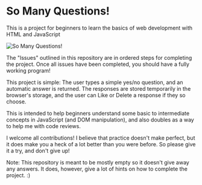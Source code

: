 # So Many Questions!

This is a project for beginners to learn the basics of web development with HTML and JavaScript

![So Many Questions!](https://imgur.com/1i8yCOV)

The "Issues" outlined in this repository are in ordered steps for completing the project.  Once all issues have been completed, you should have a fully working program!

This project is simple:  The user types a simple yes/no question, and an automatic answer is returned.  The responses are stored temporarily in the browser's storage, and the user can Like or Delete a response if they so choose.

This is intended to help beginners understand some basic to intermediate concepts in JavaScript (and DOM manipulation), and also doubles as a way to help me with code reviews.

I welcome all contributions!  I believe that practice doesn't make perfect, but it does make you a heck of a lot better than you were before. So please give it a try, and don't give up!


Note: This repository is meant to be mostly empty so it doesn't give away any answers.  It does, however, give a lot of hints on how to complete the project. :)
